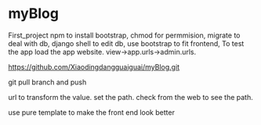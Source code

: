 # myBlog
First_project
npm to install bootstrap,
chmod for permmision,
migrate to deal with db,
django shell to edit db,
use bootstrap to fit frontend,
To test the app load the app website.
view->app.urls->admin.urls.

https://github.com/Xiaodingdangguaiguai/myBlog.git

git pull branch and push

url to transform the value.
set the path. check from the web to see the path.

use pure template to make the front end look better
